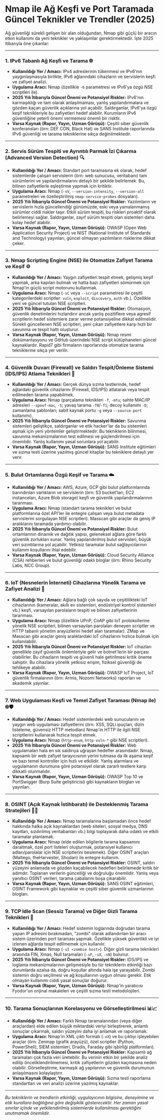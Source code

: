 # Nmap ile Ağ Keşfi ve Port Taramada Güncel Teknikler ve Trendler (2025)

Ağ güvenliği sürekli gelişen bir alan olduğundan, Nmap gibi güçlü bir aracın etkin kullanımı da yeni teknikler ve yaklaşımlar gerektirmektedir. İşte 2025 itibarıyla öne çıkanlar:

---

### 1. IPv6 Tabanlı Ağ Keşfi ve Tarama 🌐
* **Kullanıldığı Yer / Amacı:** IPv4 adreslerinin tükenmesi ve IPv6'nın yaygınlaşmasıyla birlikte, IPv6 ağlarındaki cihazların ve servislerin keşfi ve zafiyet analizi.
* **Uygulama Aracı:** Nmap (özellikle `-6` parametresi ve IPv6'ya özgü NSE scriptleri ile).
* **2025 Yılı İtibarıyla Güncel Önemi ve Potansiyel Riskler:** IPv6'nın karmaşıklığı ve tam olarak anlaşılmaması, yanlış yapılandırmalara ve gözden kaçan güvenlik açıklarına yol açabilir. Saldırganlar, IPv6'ya özgü keşif teknikleriyle bu zafiyetleri hedef alabilir. Kurumların IPv6 güvenliğine yeterli önemi vermemesi önemli bir risktir.
* **Varsa Kaynak (Rapor, Yayın, Uzman Görüşü):** Çeşitli siber güvenlik konferansları (örn: DEF CON, Black Hat) ve SANS Institute raporlarında IPv6 güvenliği ve tarama tekniklerine sıkça değinilmektedir.

---

### 2. Servis Sürüm Tespiti ve Ayrıntılı Parmak İzi Çıkarma (Advanced Version Detection) 🔍
* **Kullanıldığı Yer / Amacı:** Standart port taramasına ek olarak, hedef sistemlerde çalışan servislerin (örn: web sunucusu, veritabanı) tam sürümlerini ve yapılandırmalarını detaylı bir şekilde belirlemek. Bu, bilinen zafiyetlerle eşleştirme yapmak için kritiktir.
* **Uygulama Aracı:** Nmap (`-sV`, `--version-intensity`, `--version-all` parametreleri ve özelleştirilmiş `nmap-service-probes` dosyaları).
* **2025 Yılı İtibarıyla Güncel Önemi ve Potansiyel Riskler:** Yazılımların ve servislerin hızla güncellendiği günümüzde, eski veya yamalanmamış sürümler ciddi riskler taşır. Etkili sürüm tespiti, bu riskleri proaktif olarak belirlemeyi sağlar. Saldırganlar, zayıf sürüm tespiti olan sistemleri daha kolay hedef alabilir.
* **Varsa Kaynak (Rapor, Yayın, Uzman Görüşü):** OWASP (Open Web Application Security Project) ve NIST (National Institute of Standards and Technology) yayınları, güncel olmayan yazılımların risklerine dikkat çeker.

---

### 3. Nmap Scripting Engine (NSE) ile Otomatize Zafiyet Tarama ve Keşif ⚙️
* **Kullanıldığı Yer / Amacı:** Yaygın zafiyetleri tespit etmek, gelişmiş keşif yapmak, arka kapıları bulmak ve hatta bazı zafiyetleri sömürmek için Nmap'in güçlü script motorunu kullanmak.
* **Uygulama Aracı:** Nmap (`-sC` veya `--script` parametresi ile çeşitli kategorilerdeki scriptler: `vuln`, `exploit`, `discovery`, `auth` vb.). Özellikle yeni ve güncel tutulan NSE scriptleri.
* **2025 Yılı İtibarıyla Güncel Önemi ve Potansiyel Riskler:** Otomasyon, güvenlik denetimlerini hızlandırır ancak yanlış pozitiflere veya agresif scriptlerin hedef sistemlere zarar verme potansiyeline dikkat edilmelidir. Sürekli güncellenen NSE scriptleri, yeni çıkan zafiyetlere karşı hızlı bir savunma ve tespit hattı oluşturur.
* **Varsa Kaynak (Rapor, Yayın, Uzman Görüşü):** Nmap resmi dokümantasyonu ve GitHub üzerindeki NSE script kütüphaneleri güncel kaynaklardır. Rapid7 gibi firmaların raporlarında otomatize tarama tekniklerine sıkça yer verilir.

---

### 4. Güvenlik Duvarı (Firewall) ve Saldırı Tespit/Önleme Sistemi (IDS/IPS) Atlama Teknikleri 👻
* **Kullanıldığı Yer / Amacı:** Gerçek dünya sızma testlerinde, hedef ağlardaki güvenlik cihazlarını (Firewall, IDS/IPS) atlatarak veya tespit edilmeden tarama yapabilmek.
* **Uygulama Aracı:** Nmap (parçalama teknikleri `-f`, `-mtu`; sahte MAC/IP adresleri `--spoof-mac`, `-S`; yavaş tarama `-T0`/`-T1`; decoy kullanımı `-D`; zamanlama şablonları; sabit kaynak portu `-g` veya `--source-port` kullanımı).
* **2025 Yılı İtibarıyla Güncel Önemi ve Potansiyel Riskler:** Savunma sistemleri geliştikçe, saldırganlar ve etik hacker'lar da bu sistemleri aşmak için yeni yöntemler geliştirmektedir. Bu tekniklerin bilinmesi, savunma mekanizmalarının test edilmesi ve güçlendirilmesi için önemlidir. Yanlış kullanımı yasal sorunlara yol açabilir.
* **Varsa Kaynak (Rapor, Yayın, Uzman Görüşü):** SANS Institute eğitimleri ve sızma testi üzerine yazılmış güncel kitaplar bu tekniklere detaylı yer verir.

---

### 5. Bulut Ortamlarına Özgü Keşif ve Tarama ☁️
* **Kullanıldığı Yer / Amacı:** AWS, Azure, GCP gibi bulut platformlarında barındırılan varlıkların ve servislerin (örn: S3 bucket'ları, EC2 instanceları, Azure Blob storage) keşfi ve güvenlik yapılandırmalarının taranması.
* **Uygulama Aracı:** Nmap (standart tarama teknikleri ve bulut platformlarına özel API'ler ile entegre çalışan veya bulut metadata servislerini sorgulayan NSE scriptleri). Masscan gibi araçlar da geniş IP aralıklarını taramada yardımcı olabilir.
* **2025 Yılı İtibarıyla Güncel Önemi ve Potansiyel Riskler:** Bulut ortamlarının dinamik ve dağıtık yapısı, geleneksel ağlara göre farklı güvenlik zorlukları sunar. Yanlış yapılandırılmış bulut servisleri, büyük veri sızıntılarına yol açabilir. Yetkisiz taramalar bulut sağlayıcılarının kullanım koşullarını ihlal edebilir.
* **Varsa Kaynak (Rapor, Yayın, Uzman Görüşü):** Cloud Security Alliance (CSA) rehberleri ve bulut güvenliği odaklı bloglar (örn: Rhino Security Labs, NCC Group).

---

### 6. IoT (Nesnelerin İnterneti) Cihazlarına Yönelik Tarama ve Zafiyet Analizi 🤖
* **Kullanıldığı Yer / Amacı:** Ağlara bağlı çok sayıda ve çeşitlilikteki IoT cihazlarının (kameralar, akıllı ev sistemleri, endüstriyel kontrol sistemleri vb.) keşfi, varsayılan parolaların tespiti ve bilinen zafiyetlerinin taranması.
* **Uygulama Aracı:** Nmap (özellikle UPnP, CoAP gibi IoT protokollerine yönelik NSE scriptleri, bilinen varsayılan parolaları deneyen scriptler ve HTTP tabanlı yönetim arayüzlerini hedef alan taramalar). ZMap ve Masscan gibi araçlar geniş aralıklardaki IoT cihazlarını hızlıca bulmak için kullanılabilir.
* **2025 Yılı İtibarıyla Güncel Önemi ve Potansiyel Riskler:** IoT cihazları genellikle zayıf güvenlik önlemleriyle gelir ve botnet'lerin bir parçası olabilirler. Bu cihazların tespiti ve güvenli hale getirilmesi kritik öneme sahiptir. Bu cihazlara yönelik yetkisiz erişim, fiziksel güvenliği de tehlikeye atabilir.
* **Varsa Kaynak (Rapor, Yayın, Uzman Görüşü):** OWASP IoT Project, IoT güvenlik firmalarının (örn: Armis, Nozomi Networks) raporları ve akademik yayınlar.

---

### 7. Web Uygulaması Keşfi ve Temel Zafiyet Taraması (Nmap ile) 🌐🛡️
* **Kullanıldığı Yer / Amacı:** Hedef sistemlerdeki web sunucularını ve yaygın web uygulaması zafiyetlerini (örn: XSS, SQLi ipuçları, dizin listeleme, güvensiz HTTP metodları) Nmap'in HTTP ile ilgili NSE scriptlerini kullanarak hızlıca tespit etmek.
* **Uygulama Aracı:** Nmap (`http-enum`, `http-vuln-*` gibi NSE scriptleri).
* **2025 Yılı İtibarıyla Güncel Önemi ve Potansiyel Riskler:** Web uygulamaları hala en sık saldırıya uğrayan hedefler arasındadır. Nmap, kapsamlı bir web zafiyet tarayıcısının yerini tutmasa da ilk aşama keşif ve bazı temel kontroller için hızlı ve etkilidir. Yanlış alarmlara ve uygulamanın durumuna göre potansiyel olarak zararlı testlere karşı dikkatli olunmalıdır.
* **Varsa Kaynak (Rapor, Yayın, Uzman Görüşü):** OWASP Top 10 ve PortSwigger (Burp Suite geliştiricisi) gibi kaynakların blogları ve yayınları.

---

### 8. OSINT (Açık Kaynak İstihbaratı) ile Desteklenmiş Tarama Stratejileri 🕵️‍♂️
* **Kullanıldığı Yer / Amacı:** Nmap taramalarına başlamadan önce hedef hakkında halka açık kaynaklardan (web siteleri, sosyal medya, DNS kayıtları, sızdırılmış veritabanları vb.) bilgi toplayarak daha odaklı ve etkili taramalar planlamak.
* **Uygulama Aracı:** Nmap (elde edilen bilgilerle tarama kapsamını daraltmak, özel port listeleri oluşturmak, potansiyel kullanıcı adları/parolalar için NSE scriptlerini beslemek). Diğer OSINT araçları (Maltego, theHarvester, Shodan) ile entegre kullanım.
* **2025 Yılı İtibarıyla Güncel Önemi ve Potansiyel Riskler:** OSINT, saldırı yüzeyini anlamada ve gözden kaçabilecek hedefleri belirlemede kritik bir adımdır. Toplanan verilerin güncelliği ve doğruluğu önemlidir. Yanlış veya yanıltıcı OSINT verileri, tarama çabalarını boşa çıkarabilir.
* **Varsa Kaynak (Rapor, Yayın, Uzman Görüşü):** SANS OSINT eğitimleri, OSINT Framework gibi kaynaklar ve çeşitli siber güvenlik uzmanlarının blogları.

---

### 9. TCP Idle Scan (Sessiz Tarama) ve Diğer Gizli Tarama Teknikleri 🤫
* **Kullanıldığı Yer / Amacı:** Hedef sistemin loglarında doğrudan tarama yapan IP adresini bırakmadan, "zombi" olarak adlandırılan bir aracı sistem üzerinden port taraması yapmak. Özellikle yüksek güvenlikli ve iyi izlenen ağlarda tespit edilmemek için kullanılır.
* **Uygulama Aracı:** Nmap (`-sI <zombie host>`). Diğer gizli tarama teknikleri arasında FIN, Xmas, Null taramaları (`-sF`, `-sX`, `-sN`) bulunur.
* **2025 Yılı İtibarıyla Güncel Önemi ve Potansiyel Riskler:** IDS/IPS ve loglama mekanizmalarının gelişmesiyle bu tür tekniklerin etkinliği bazı durumlarda azalsa da, doğru koşullar altında hala işe yarayabilir. Zombi sistemin doğru seçilmesi ve ağ koşullarının uygun olması gerekir. Etik olmayan kullanımı ciddi yasal sonuçlar doğurur.
* **Varsa Kaynak (Rapor, Yayın, Uzman Görüşü):** Nmap'in yaratıcısı Fyodor'un orijinal makaleleri ve çeşitli sızma testi metodolojileri.

---

### 10. Tarama Sonuçlarının Korelasyonu ve Görselleştirilmesi 📊📈
* **Kullanıldığı Yer / Amacı:** Farklı Nmap taramalarından (veya diğer araçlardan) elde edilen büyük miktardaki veriyi birleştirerek, anlamlı sonuçlar çıkarmak, saldırı yüzeyini daha iyi anlamak ve raporlamak.
* **Uygulama Aracı:** Nmap'in XML çıktı formatı (`-oX`) ve bu çıktıyı işleyebilen araçlar (örn: Zenmap (grafik arayüzü), özel scriptler (Python, PowerShell), SIEM sistemleri, Dradis, Faraday gibi işbirliği platformları).
* **2025 Yılı İtibarıyla Güncel Önemi ve Potansiyel Riskler:** Kapsamlı ağ taramaları çok fazla veri üretebilir. Bu verinin etkin bir şekilde analiz edilip önceliklendirilmemesi, kritik zafiyetlerin gözden kaçmasına neden olabilir. Görselleştirme, karmaşık ağ yapılarının ve güvenlik durumunun anlaşılmasını kolaylaştırır.
* **Varsa Kaynak (Rapor, Yayın, Uzman Görüşü):** Sızma testi raporlama standartları ve veri analizi üzerine yazılmış kaynaklar.

---

*Bu tekniklerin ve trendlerin etkinliği, uygulayıcının bilgisine, deneyimine ve etik kurallara bağlılığına göre değişiklik gösterecektir. Her zaman yasal sınırlar içinde ve yetkilendirilmiş sistemlerde kullanılması gerektiğini unutmamak önemlidir.*
